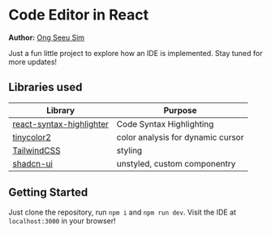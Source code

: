 # Code Editor in React

**Author:** [Ong Seeu Sim](https://github.com/SeeuSim)

Just a fun little project to explore how an IDE is implemented. Stay tuned for more updates!

## Libraries used

| Library                                                                                          | Purpose                           |
| ------------------------------------------------------------------------------------------------ | --------------------------------- |
| [react-syntax-highlighter](https://github.com/react-syntax-highlighter/react-syntax-highlighter) | Code Syntax Highlighting          |
| [tinycolor2](https://github.com/bgrins/TinyColor)                                                | color analysis for dynamic cursor |
| [TailwindCSS](https://github.com/tailwindlabs/tailwindcss)                                       | styling                           |
| [shadcn-ui](https://github.com/shadcn-ui/ui)                                                     | unstyled, custom componentry      |

## Getting Started

Just clone the repository, run `npm i` and `npm run dev`. Visit the IDE at `localhost:3000` in your browser!
